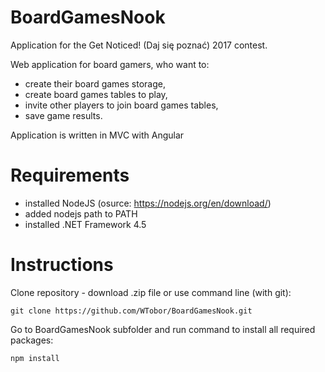 # BoardGamesNook
Application for the Get Noticed! (Daj się poznać) 2017 contest.

Web application for board gamers, who want to:
- create their board games storage,
- create board games tables to play,
- invite other players to join board games tables,
- save game results.

Application is written in MVC with Angular


# Requirements

- installed NodeJS (osurce: https://nodejs.org/en/download/)
- added nodejs path to PATH
- installed .NET Framework 4.5


# Instructions

Clone repository - download .zip file or use command line (with git):
```
git clone https://github.com/WTobor/BoardGamesNook.git
```

Go to BoardGamesNook subfolder and run command to install all required packages:
```
npm install
```
